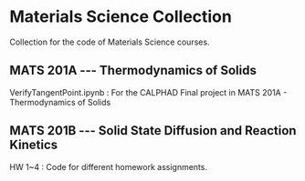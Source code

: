 # Materials Science Collection
Collection for the code of Materials Science courses.

## MATS 201A --- Thermodynamics of Solids
VerifyTangentPoint.ipynb : For the CALPHAD Final project in MATS 201A - Thermodynamics of Solids

## MATS 201B --- Solid State Diffusion and Reaction Kinetics

HW 1~4 : Code for different homework assignments.
